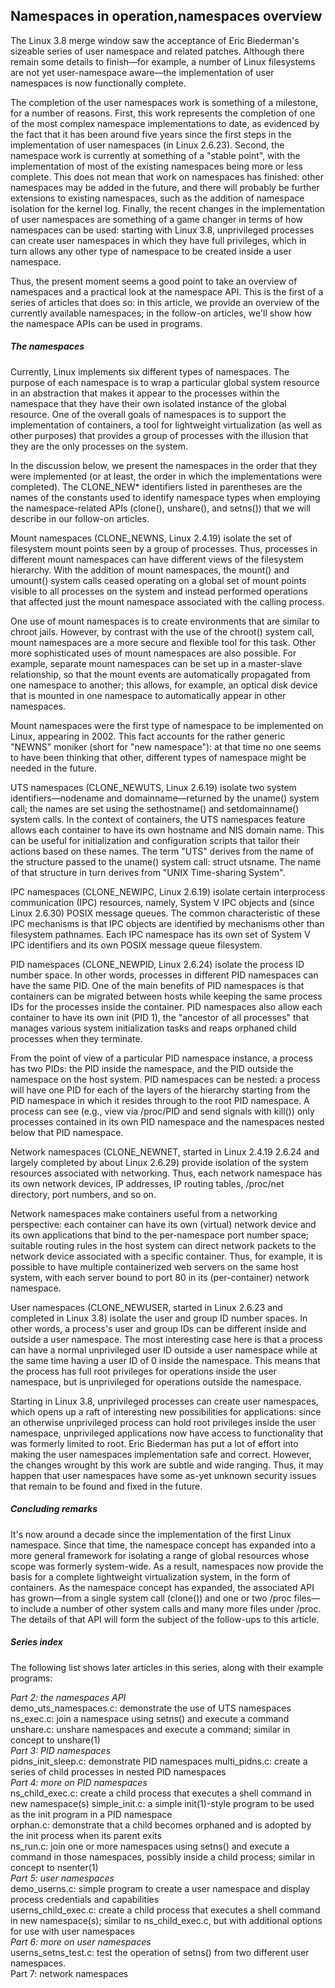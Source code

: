 
## Namespaces in operation,namespaces overview

   The Linux 3.8 merge window saw the acceptance of Eric Biederman's sizeable series of user namespace and related patches. Although there remain some details to finish—for example, a number of Linux filesystems are not yet user-namespace aware—the implementation of user namespaces is now functionally complete.

   The completion of the user namespaces work is something of a milestone, for a number of reasons. First, this work represents the completion of one of the most complex namespace implementations to date, as evidenced by the fact that it has been around five years since the first steps in the implementation of user namespaces (in Linux 2.6.23). Second, the namespace work is currently at something of a "stable point", with the implementation of most of the existing namespaces being more or less complete. This does not mean that work on namespaces has finished: other namespaces may be added in the future, and there will probably be further extensions to existing namespaces, such as the addition of namespace isolation for the kernel log. Finally, the recent changes in the implementation of user namespaces are something of a game changer in terms of how namespaces can be used: starting with Linux 3.8, unprivileged processes can create user namespaces in which they have full privileges, which in turn allows any other type of namespace to be created inside a user namespace.

   Thus, the present moment seems a good point to take an overview of namespaces and a practical look at the namespace API. This is the first of a series of articles that does so: in this article, we provide an overview of the currently available namespaces; in the follow-on articles, we'll show how the namespace APIs can be used in programs.

##### **The namespaces**

   Currently, Linux implements six different types of namespaces. The purpose of each namespace is to wrap a particular global system resource in an abstraction that makes it appear to the processes within the namespace that they have their own isolated instance of the global resource. One of the overall goals of namespaces is to support the implementation of containers, a tool for lightweight virtualization (as well as other purposes) that provides a group of processes with the illusion that they are the only processes on the system.

   In the discussion below, we present the namespaces in the order that they were implemented (or at least, the order in which the implementations were completed). The CLONE_NEW* identifiers listed in parentheses are the names of the constants used to identify namespace types when employing the namespace-related APIs (clone(), unshare(), and setns()) that we will describe in our follow-on articles.

   Mount namespaces (CLONE_NEWNS, Linux 2.4.19) isolate the set of filesystem mount points seen by a group of processes. Thus, processes in different mount namespaces can have different views of the filesystem hierarchy. With the addition of mount namespaces, the mount() and umount() system calls ceased operating on a global set of mount points visible to all processes on the system and instead performed operations that affected just the mount namespace associated with the calling process.

   One use of mount namespaces is to create environments that are similar to chroot jails. However, by contrast with the use of the chroot() system call, mount namespaces are a more secure and flexible tool for this task. Other more sophisticated uses of mount namespaces are also possible. For example, separate mount namespaces can be set up in a master-slave relationship, so that the mount events are automatically propagated from one namespace to another; this allows, for example, an optical disk device that is mounted in one namespace to automatically appear in other namespaces.

   Mount namespaces were the first type of namespace to be implemented on Linux, appearing in 2002. This fact accounts for the rather generic "NEWNS" moniker (short for "new namespace"): at that time no one seems to have been thinking that other, different types of namespace might be needed in the future.

   UTS namespaces (CLONE_NEWUTS, Linux 2.6.19) isolate two system identifiers—nodename and domainname—returned by the uname() system call; the names are set using the sethostname() and setdomainname() system calls. In the context of containers, the UTS namespaces feature allows each container to have its own hostname and NIS domain name. This can be useful for initialization and configuration scripts that tailor their actions based on these names. The term "UTS" derives from the name of the structure passed to the uname() system call: struct utsname. The name of that structure in turn derives from "UNIX Time-sharing System".

   IPC namespaces (CLONE_NEWIPC, Linux 2.6.19) isolate certain interprocess communication (IPC) resources, namely, System V IPC objects and (since Linux 2.6.30) POSIX message queues. The common characteristic of these IPC mechanisms is that IPC objects are identified by mechanisms other than filesystem pathnames. Each IPC namespace has its own set of System V IPC identifiers and its own POSIX message queue filesystem.

   PID namespaces (CLONE_NEWPID, Linux 2.6.24) isolate the process ID number space. In other words, processes in different PID namespaces can have the same PID. One of the main benefits of PID namespaces is that containers can be migrated between hosts while keeping the same process IDs for the processes inside the container. PID namespaces also allow each container to have its own init (PID 1), the "ancestor of all processes" that manages various system initialization tasks and reaps orphaned child processes when they terminate.

   From the point of view of a particular PID namespace instance, a process has two PIDs: the PID inside the namespace, and the PID outside the namespace on the host system. PID namespaces can be nested: a process will have one PID for each of the layers of the hierarchy starting from the PID namespace in which it resides through to the root PID namespace. A process can see (e.g., view via /proc/PID and send signals with kill()) only processes contained in its own PID namespace and the namespaces nested below that PID namespace.

   Network namespaces (CLONE_NEWNET, started in Linux 2.4.19 2.6.24 and largely completed by about Linux 2.6.29) provide isolation of the system resources associated with networking. Thus, each network namespace has its own network devices, IP addresses, IP routing tables, /proc/net directory, port numbers, and so on.

   Network namespaces make containers useful from a networking perspective: each container can have its own (virtual) network device and its own applications that bind to the per-namespace port number space; suitable routing rules in the host system can direct network packets to the network device associated with a specific container. Thus, for example, it is possible to have multiple containerized web servers on the same host system, with each server bound to port 80 in its (per-container) network namespace.

   User namespaces (CLONE_NEWUSER, started in Linux 2.6.23 and completed in Linux 3.8) isolate the user and group ID number spaces. In other words, a process's user and group IDs can be different inside and outside a user namespace. The most interesting case here is that a process can have a normal unprivileged user ID outside a user namespace while at the same time having a user ID of 0 inside the namespace. This means that the process has full root privileges for operations inside the user namespace, but is unprivileged for operations outside the namespace.

   Starting in Linux 3.8, unprivileged processes can create user namespaces, which opens up a raft of interesting new possibilities for applications: since an otherwise unprivileged process can hold root privileges inside the user namespace, unprivileged applications now have access to functionality that was formerly limited to root. Eric Biederman has put a lot of effort into making the user namespaces implementation safe and correct. However, the changes wrought by this work are subtle and wide ranging. Thus, it may happen that user namespaces have some as-yet unknown security issues that remain to be found and fixed in the future.

##### **Concluding remarks**

   It's now around a decade since the implementation of the first Linux namespace. Since that time, the namespace concept has expanded into a more general framework for isolating a range of global resources whose scope was formerly system-wide. As a result, namespaces now provide the basis for a complete lightweight virtualization system, in the form of containers. As the namespace concept has expanded, the associated API has grown—from a single system call (clone()) and one or two /proc files—to include a number of other system calls and many more files under /proc. The details of that API will form the subject of the follow-ups to this article.

##### **Series index**

  The following list shows later articles in this series, along with their example programs:

*Part 2: the namespaces API*  
    demo_uts_namespaces.c: demonstrate the use of UTS namespaces  
    ns_exec.c: join a namespace using setns() and execute a command  
    unshare.c: unshare namespaces and execute a command; similar in concept to unshare(1)  
*Part 3: PID namespaces*  
    pidns_init_sleep.c: demonstrate PID namespaces
    multi_pidns.c: create a series of child processes in nested PID namespaces   
*Part 4: more on PID namespaces*  
    ns_child_exec.c: create a child process that executes a shell command in new namespace(s)
    simple_init.c: a simple init(1)-style program to be used as the init program in a PID namespace  
    orphan.c: demonstrate that a child becomes orphaned and is adopted by the init process when its parent exits  
    ns_run.c: join one or more namespaces using setns() and execute a command in those namespaces, possibly inside a child process; similar in concept to nsenter(1)  
*Part 5: user namespaces*   
    demo_userns.c: simple program to create a user namespace and display process credentials and capabilities  
    userns_child_exec.c: create a child process that executes a shell command in new namespace(s); similar to ns_child_exec.c, but with additional options for use with user namespaces  
*Part 6: more on user namespaces*  
    userns_setns_test.c: test the operation of setns() from two different user namespaces.  
Part 7: network namespaces  

